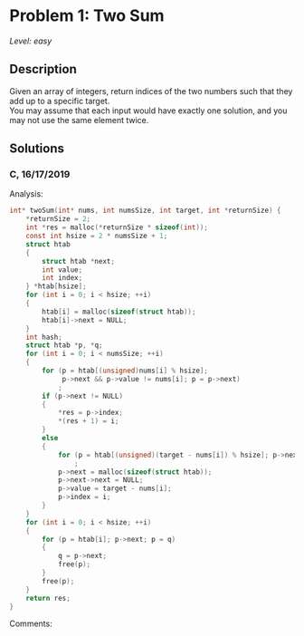 # Problem 1: Two Sum
*Level: easy*
## Description
Given an array of integers, return indices of the two numbers such that they add up to a specific target.<br>You may assume that each input would have exactly one solution, and you may not use the same element twice.
## Solutions
### C, 16/17/2019
Analysis:
```c
int* twoSum(int* nums, int numsSize, int target, int *returnSize) {
    *returnSize = 2;
    int *res = malloc(*returnSize * sizeof(int));
    const int hsize = 2 * numsSize + 1;
    struct htab 
    {
        struct htab *next;
        int value;
        int index;
    } *htab[hsize];
    for (int i = 0; i < hsize; ++i)
    {
        htab[i] = malloc(sizeof(struct htab));
        htab[i]->next = NULL;
    }
    int hash;
    struct htab *p, *q;
    for (int i = 0; i < numsSize; ++i)
    {
        for (p = htab[(unsigned)nums[i] % hsize]; 
             p->next && p->value != nums[i]; p = p->next)
            ;
        if (p->next != NULL)
        {
            *res = p->index;
            *(res + 1) = i;
        }
        else
        {
            for (p = htab[(unsigned)(target - nums[i]) % hsize]; p->next; p = p->next)
                ;
            p->next = malloc(sizeof(struct htab));
            p->next->next = NULL;
            p->value = target - nums[i];
            p->index = i;
        }
    }
    for (int i = 0; i < hsize; ++i)
    {
        for (p = htab[i]; p->next; p = q)
        {
            q = p->next;
            free(p);
        }
        free(p);
    }
    return res;
}
```
Comments: